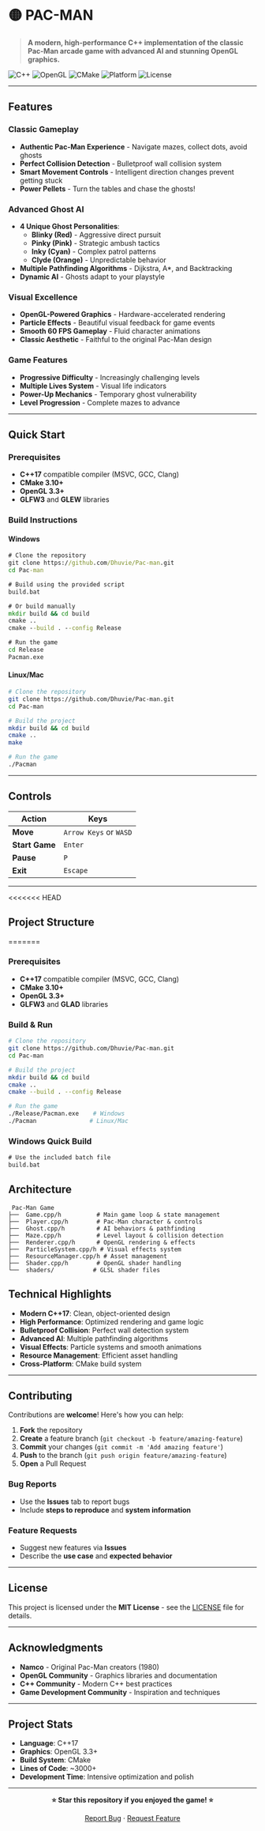 # 🟡 PAC-MAN

> **A modern, high-performance C++ implementation of the classic Pac-Man arcade game with advanced AI and stunning OpenGL graphics.**

![C++](https://img.shields.io/badge/C++-17-blue?style=flat-square&logo=cplusplus)
![OpenGL](https://img.shields.io/badge/OpenGL-3.3+-green?style=flat-square&logo=opengl)
![CMake](https://img.shields.io/badge/CMake-3.10+-red?style=flat-square&logo=cmake)
![Platform](https://img.shields.io/badge/Platform-Windows-lightgrey?style=flat-square)
![License](https://img.shields.io/badge/License-MIT-yellow?style=flat-square)

---

##  Features

###  **Classic Gameplay**
- **Authentic Pac-Man Experience** - Navigate mazes, collect dots, avoid ghosts
- **Perfect Collision Detection** - Bulletproof wall collision system
- **Smart Movement Controls** - Intelligent direction changes prevent getting stuck
- **Power Pellets** - Turn the tables and chase the ghosts!

###  **Advanced Ghost AI**
- **4 Unique Ghost Personalities**:
  -  **Blinky (Red)** - Aggressive direct pursuit
  -  **Pinky (Pink)** - Strategic ambush tactics
  -  **Inky (Cyan)** - Complex patrol patterns
  -  **Clyde (Orange)** - Unpredictable behavior
- **Multiple Pathfinding Algorithms** - Dijkstra, A*, and Backtracking
- **Dynamic AI** - Ghosts adapt to your playstyle

###  **Visual Excellence**
- **OpenGL-Powered Graphics** - Hardware-accelerated rendering
- **Particle Effects** - Beautiful visual feedback for game events
- **Smooth 60 FPS Gameplay** - Fluid character animations
- **Classic Aesthetic** - Faithful to the original Pac-Man design

###  **Game Features**
- **Progressive Difficulty** - Increasingly challenging levels
- **Multiple Lives System** - Visual life indicators
- **Power-Up Mechanics** - Temporary ghost vulnerability
- **Level Progression** - Complete mazes to advance

---

##  Quick Start

### Prerequisites
- **C++17** compatible compiler (MSVC, GCC, Clang)
- **CMake 3.10+**
- **OpenGL 3.3+**
- **GLFW3** and **GLEW** libraries

### Build Instructions

#### Windows
```cmd
# Clone the repository
git clone https://github.com/Dhuvie/Pac-man.git
cd Pac-man

# Build using the provided script
build.bat

# Or build manually
mkdir build && cd build
cmake ..
cmake --build . --config Release

# Run the game
cd Release
Pacman.exe
```

#### Linux/Mac
```bash
# Clone the repository
git clone https://github.com/Dhuvie/Pac-man.git
cd Pac-man

# Build the project
mkdir build && cd build
cmake ..
make

# Run the game
./Pacman
```

---

##  Controls

| Action | Keys |
|--------|------|
| **Move** | `Arrow Keys` or `WASD` |
| **Start Game** | `Enter` |
| **Pause** | `P` |
| **Exit** | `Escape` |

---

<<<<<<< HEAD
##  Project Structure
=======
### Prerequisites
- **C++17** compatible compiler (MSVC, GCC, Clang)
- **CMake 3.10+**
- **OpenGL 3.3+**
- **GLFW3** and **GLAD** libraries

### Build & Run

```bash
# Clone the repository
git clone https://github.com/Dhuvie/Pac-man.git
cd Pac-man

# Build the project
mkdir build && cd build
cmake ..
cmake --build . --config Release

# Run the game
./Release/Pacman.exe    # Windows
./Pacman               # Linux/Mac
```

### Windows Quick Build
```cmd
# Use the included batch file
build.bat
```

##  Architecture

```
 Pac-Man Game
├──  Game.cpp/h          # Main game loop & state management
├──  Player.cpp/h        # Pac-Man character & controls
├──  Ghost.cpp/h         # AI behaviors & pathfinding
├──  Maze.cpp/h          # Level layout & collision detection
├──  Renderer.cpp/h      # OpenGL rendering & effects
├──  ParticleSystem.cpp/h # Visual effects system
├──  ResourceManager.cpp/h # Asset management
├──  Shader.cpp/h        # OpenGL shader handling
└──  shaders/           # GLSL shader files
```



##  Technical Highlights

- **Modern C++17**: Clean, object-oriented design
- **High Performance**: Optimized rendering and game logic
- **Bulletproof Collision**: Perfect wall detection system
- **Advanced AI**: Multiple pathfinding algorithms
- **Visual Effects**: Particle systems and smooth animations
- **Resource Management**: Efficient asset handling
- **Cross-Platform**: CMake build system

---



##  Contributing

Contributions are **welcome**! Here's how you can help:

1.  **Fork** the repository
2.  **Create** a feature branch (`git checkout -b feature/amazing-feature`)
3.  **Commit** your changes (`git commit -m 'Add amazing feature'`)
4.  **Push** to the branch (`git push origin feature/amazing-feature`)
5.  **Open** a Pull Request

###  Bug Reports
- Use the **Issues** tab to report bugs
- Include **steps to reproduce** and **system information**

###  Feature Requests
- Suggest new features via **Issues**
- Describe the **use case** and **expected behavior**

---

##  License

This project is licensed under the **MIT License** - see the [LICENSE](LICENSE) file for details.

---

##  Acknowledgments

-  **Namco** - Original Pac-Man creators (1980)
-  **OpenGL Community** - Graphics libraries and documentation
-  **C++ Community** - Modern C++ best practices
-  **Game Development Community** - Inspiration and techniques

---

##  Project Stats

- **Language**: C++17
- **Graphics**: OpenGL 3.3+
- **Build System**: CMake
- **Lines of Code**: ~3000+
- **Development Time**: Intensive optimization and polish

---

<div align="center">

**⭐ Star this repository if you enjoyed the game! ⭐**

[Report Bug](https://github.com/Dhuvie/Pac-man/issues) · [Request Feature](https://github.com/Dhuvie/Pac-man/issues)

</div>
